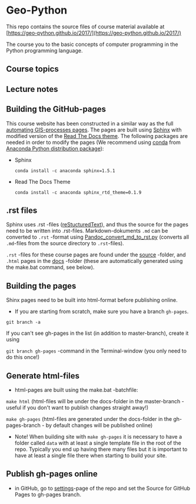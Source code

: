 # Geo-Python 

This repo contains the source files of course material available at [https://geo-python.github.io/2017/](https://geo-python.github.io/2017/)

The course you to the basic concepts of computer programming in the Python programming language. 


## Course topics

## Lecture notes

## Building the GitHub-pages

This course website has been constructed in a similar way as the full [automating GIS-processes pages](https://github.com/Automating-GIS-processes/2016).
The pages are built using [Sphinx](http://www.sphinx-doc.org/en/1.4.9/) with modified version of the [Read The Docs theme](http://docs.readthedocs.io/en/latest/theme.html).
The following packages are needed in order to modify the pages (We recommend using [conda](http://conda.pydata.org/docs/using/pkgs.html#install-a-package) from [Anaconda Python distribution package](https://www.continuum.io/downloads)):

 - Sphinx

    ```
    conda install -c anaconda sphinx=1.5.1
    ```

 - Read The Docs Theme

    ```
    conda install -c anaconda sphinx_rtd_theme=0.1.9
    ```

## .rst files

Sphinx uses .rst -files ([reStucturedText](https://en.wikipedia.org/wiki/ReStructuredText)), and thus the source for the pages need to be written into .rst-files.
Markdown-dokuments `.md` can be converted to `.rst` -format using [Pandoc_convert_md_to_rst.py](/Pandoc_convert_md_to_rst.py) (converts all `.md`-files from the source directory to `.rst`-files).

`.rst` -files for these course pages are found under the [source](/source) -folder, and `.html` pages in the [docs](/docs) -folder (these are automatically generated using the make.bat command, see below).

## Building the pages

Shinx pages need to be built into html-format before publishing online.

- If you are starting from scratch, make sure you have a branch `gh-pages`.

`git branch -a`

If you can't see gh-pages in the list (in addition to master-branch), create it using

`git branch gh-pages` -command in the Terminal-window (you only need to do this once!)

## Generate html-files

- html-pages are built using the make.bat -batchfile:

`make html` (html-files will be under the docs-folder in the master-branch - useful if you don't want to publish changes straight away!)

`make gh-pages` (html-files are generated under the docs-folder in the gh-pages-branch - by default changes will be published online)

- Note! When building site with `make gh-pages` it is necessary to have a folder called `data` with at least a single template file in the root of the repo. Typically you end up having there many files but it is important to have at least a single file there when starting to build your site.

## Publish gh-pages online

- in GitHub, go to [settings](https://github.com/Automating-GIS-processes/FEC/settings)-page of the repo and set the Source for GitHub Pages to gh-pages branch.



